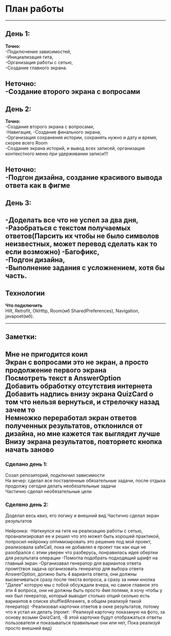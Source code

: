 # План работы
---
## День 1:
**Точно:**  
-Подключение зависимостей,  
-Инициализация гита,  
-Организация работы с сетью,  
-Создание главного экрана.

**Неточно:**  
-Создание второго экрана с вопросами
---
## День 2:
**Точно:**  
-Создание второго экрана с вопросами,  
-Навигация,
-Создание финального экрана,  
-Организация сохранения истории, сохранять нужно и дату и время, скорее всего Room  
-Создание экрана историй, и вывод всех записей, организация контекстного меню при удерживании записи!!!

**Неточно:**  
-Подгон дизайна, создание красивого вывода ответа как в фигме
---
## День 3:
-Доделать все что не успел за два дня,  
-Разобраться с текстом получаемых ответов(Парсить их чтобы не было символов неизвестных, может перевод сделать как то если возможно)
-Багофикс,  
-Подгон дизайна,  
-Выполнение задания с усложнением, хотя бы часть.
---
## Технологии
**Что подключить**  
Hilt, Retrofit, OkHttp, Room(мб SharedPreferences), Navigation, javapoet(мб).

---
## Заметки: 
Мне не пригодится коил  
Экран с вопросами это не экран, а просто продолжение первого экрана  
Посмотреть текст в AnswerOption  
Добавить обработку отсутствия интернета  
Добавить надпись внизу экрана QuizCard о том что нельзя вернуться, и стрелочку назад зачем то  
Немножко переработал экран ответов полученных результатов, отклонился от дизайна, но мне кажется так выглядит лучше  
Внизу экрана результатов, повторяетс кнопка начать заново
---
### Сделано день 1:
Созал репозиторий, подключил зависимости  
На вечер: сделал все поставленные обязательные задачи, после отдыха продолжу сегодня делать необязательные задачи  
Частично сделал необязательные цели  

### Сделвно день 2:
Доделал весь квиз, его логику и внешний вид
Частично сделал экран результатов

Нейронка:
-Наткнулся на гите на реализацию работы с сетью, проанализировал ее и решил что это может быть хорошей практикой,  
попросил нейронку оптимизировать это решение под мой проект, реализовала safeCall, пока не добавлял в проект так как еще не разобрался с этим
уверен что разберусь, понравилась идея обертки для результата операции
-Помогла подобрать подходящий шрифт на главный экран
-Организавал генератор для вариантов ответа
промт(твоя задача организовать генератор для выбора ответа AnswerOption,
должно быть 4 варианта ответа, они должны высвечиваться сразу после текста вопроса, а сразу за ними кнопка "Далее" которую мы с тобой обсуждали вчера,
но самое главное это эти 4 вопроса, они не должны быть просто 4мя полями, я хочу чтобы у них был генератор,
который выводит столько опций сколько есть вариантов в списке shuffledAnswers, в общем реализуй такой генератор)
-Реализовал карточки ответов в окне результатов, потому что я устал их делать
(промт: -Реализуй карточку показаную на фото, за основу возьми QwizCard,
-В этой карточке будут отображаться ответы пользователя и показываться правильные они или нет,
Пока реализуй просто внешний вид)